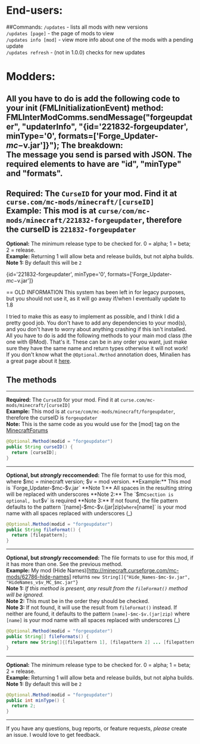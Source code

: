 End-users:
===
##Commands:
`/updates` - lists all mods with new versions  
`/updates [page]` - the page of mods to view  
`/updates info [mod]` - view more info about one of the mods with a pending update  
`/updates refresh` - (not in 1.0.0) checks for new updates

Modders:
===

All you have to do is add the following code to your init (FMLInitializationEvent) method:
    FMLInterModComms.sendMessage("forgeupdater", "updaterInfo", "{id='221832-forgeupdater', minType='0', formats=['Forge_Updater-$mc-$v.jar']}");
**The breakdown:**  
The message you send is parsed with JSON. The required elements to have are "id", "minType" and "formats".  
---
**Required:** The `CurseID` for your mod. Find it at `curse.com/mc-mods/minecraft/[curseID]`  
**Example:** This mod is at `curse/com/mc-mods/minecraft/221832-forgeupdater`, therefore the curseID is `221832-forgeupdater`
---
**Optional:** The minimum release type to be checked for. 0 = alpha; 1 = beta; 2 = release.  
**Example:** Returning 1 will allow beta and release builds, but not alpha builds.
**Note 1:** By default this will be `2`

{id='221832-forgeupdater', minType='0', formats=['Forge_Updater-$mc-$v.jar']}


== OLD INFORMATION
This system has been left in for legacy purposes, but you should not use it, as it will go away if/when I eventually update to 1.8

I tried to make this as easy to implement as possible, and I think I did a pretty good job. You don't have to add any dependencies to your mod(s), and you don't have to worry about anything crashing if this isn't installed. All you have to do is add the following methods to your main mod class (the one with @Mod). That's it. These can be in any order you want, just make sure they have the same name and return types otherwise it will not work!  
If you don't know what the `@Optional.Method` annotation does, Minalien has a great page about it [here](http://minalien.com/minecraft-forge-feature-spotlight-optional-annotation/).

The methods
---
---
**Required:** The `CurseID` for your mod. Find it at `curse.com/mc-mods/minecraft/[curseID]`  
**Example:** This mod is at `curse/com/mc-mods/minecraft/forgeupdater`, therefore the curseID is `forgeupdater`  
**Note:** This is the same code as you would use for the [mod] tag on the [MinecraftForums](http://minecraftforum.net)

```java
@Optional.Method(modid = "forgeupdater")
public String curseID() {
  return [curseID];
}
```

---
**Optional, but *strongly* reccomended:** The file format to use for this mod, where $mc = minecraft version; $v = mod version.  
**Example:** This mod is `Forge_Updater-$mc-$v.jar`  
**Note 1:** All spaces in the resulting string will be replaced with underscores  
**Note 2:** The `$mc` section is optional, but `$v` is required  
**Note 3:** If not found, the file pattern defaults to the pattern `[name]-$mc-$v.(jar|zip)` where `[name]` is your mod name with all spaces replaced with underscores (_)

```java
@Optional.Method(modid = "forgeupdater")
public String fileFormat() {
  return [filepattern];
}
```

---
**Optional, but *strongly* reccomended:** The file formats to use for this mod, if it has more than one. See the previous method.  
**Example:** My mod (Hide Names)[http://minecraft.curseforge.com/mc-mods/62786-hide-names] returns `new String[]{"Hide_Names-$mc-$v.jar", "HideNames_v$v_MC_$mc.jar"}`  
**Note 1:** *If this method is present, any result from the `fileFormat()` method will be ignored.*  
**Note 2:** This must be in the order they should be checked.  
**Note 3:** If not found, it will use the result from `fileFormat()` instead. If neither are found, it defaults to the pattern `[name]-$mc-$v.(jar|zip)` where `[name]` is your mod name with all spaces replaced with underscores (_)  

```java
@Optional.Method(modid = "forgeupdater")
public String[] fileFormats() {
  return new String[]{[filepattern 1], [filepattern 2] ... [filepattern X]};
}
```

---
**Optional:** The minimum release type to be checked for. 0 = alpha; 1 = beta; 2 = release.  
**Example:** Returning 1 will allow beta and release builds, but not alpha builds.
**Note 1:** By default this will be `2`

```java
@Optional.Method(modid = "forgeupdater")
public int minType() {
  return 2;
}
```

---
If you have any questions, bug reports, or feature requests, *please* create an issue. I would love to get feedback.
